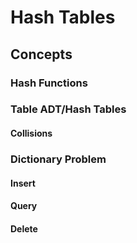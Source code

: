 # Hash Tables
## Concepts
### Hash Functions
### Table ADT/Hash Tables
#### Collisions
### Dictionary Problem
#### Insert
#### Query
#### Delete
